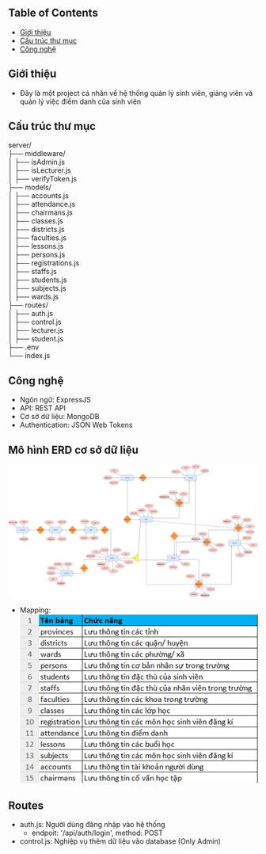 ## Table of Contents
- [Giới thiệu](#gioi_thieu)
- [Cấu trúc thư mục](#cau_truc_thu_muc)
- [Công nghệ](#cong_nghe)
## Giới thiệu
- Đây là một project cá nhân về hệ thống quản lý sinh viên, giảng viên và quản lý việc điểm danh của sinh viên
## Cấu trúc thư mục
server/  
├── middleware/  
│ ├── isAdmin.js  
│ ├── isLecturer.js  
│ ├── verifyToken.js  
├── models/  
│ ├── accounts.js  
│ ├── attendance.js  
│ ├── chairmans.js  
│ ├── classes.js  
│ ├── districts.js  
│ ├── faculties.js  
│ ├── lessons.js  
│ ├── persons.js  
│ ├── registrations.js  
│ ├── staffs.js  
│ ├── students.js  
│ ├── subjects.js  
│ ├── wards.js  
├── routes/  
│ ├── auth.js  
│ ├── control.js  
│ ├── lecturer.js  
│ ├── student.js  
├── .env  
└── index.js  
## Công nghệ
- Ngôn ngữ: ExpressJS
- API: REST API
- Cơ sở dữ liệu: MongoDB
- Authentication: JSON Web Tokens
## Mô hình ERD cơ sở dữ liệu
![Database](https://github.com/NQP27/TrueConnectTest/blob/main/server/database.jpg)
- Mapping:  
![Mapping](https://github.com/NQP27/TrueConnectTest/blob/main/server/mapping_database.png)
## Routes
- auth.js: Người dùng đăng nhập vào hệ thống
  + endpoit: '/api/auth/login', method: POST
- control.js: Nghiệp vụ thêm dữ liệu vào database (Only Admin)



